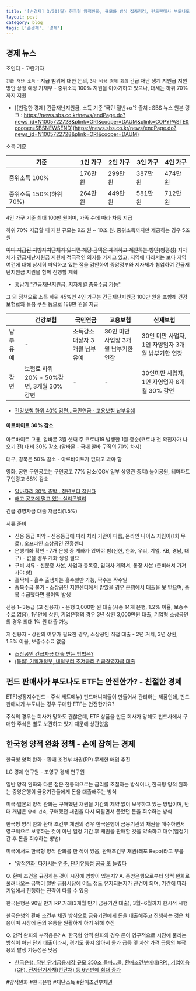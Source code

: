 ```yaml
---
title: '[손경제] 3/30(월) 한국형 양적완화, 규모와 방식 집중점검, 펀드판매사 부도나도 ETF 안전한가?'
layout: post
category: blog
tags: ['손경제', '경제']
---
```


## 경제 뉴스

조인디 - 고란기자

`긴급 재난 소득` - 지급 범위에 대한 논의,  `3차 비상 경제 회의` 긴급 재난 생계 지원급 지원 방안 상정 예정
기재부 - 중위소득 100% 지원을 이야기하고 있으나, 대세는 하위 70%까지 지원

* [[친절한 경제] 긴급재난지원금, 소득 기준 '국민 절반+α'?
출처 : SBS 뉴스 
원본 링크 : https://news.sbs.co.kr/news/endPage.do?news_id=N1005722728&plink=ORI&cooper=DAUM&plink=COPYPASTE&cooper=SBSNEWSEND](https://news.sbs.co.kr/news/endPage.do?news_id=N1005722728&plink=ORI&cooper=DAUM)

소득 기준

|기준|1인 가구|2인 가구|3인 가구|4인 가구|
|--|--|--|--|--|
|중위소득 100%|176만 원|299만 원|387만 원|474만 원|
|중위소득 150%(하위 70%)|264만 원|449만 원|581만 원|712만 원|


4인 가구 기준 최대 100만 원이며, 가족 수에 따라 차등 지급

하위 70% 지급할 때 재원 규모는 9조 원 \~ 10조 원. 중위소득까지만 제공하는 경우 5조 원

~~이미 지급된 지방자치단체가 있다면 해당 금액은 제외하고 제안하는 방안(형평성)~~
지자체가 긴급재난지원금 지원에 적극적인 의지를 가지고 있고, 지역에 따라서는 보다 지역 여건에 대해 상세히 파악하고 있는 점을 감안하여 중앙정부와 지자체가 협업하여 긴급재난지원금 지원을 함께 진행할 계획

* [홍남기 "긴급재난지원금, 지자체별 중복수급 가능"](https://news.mt.co.kr/mtview.php?no=2020033014235276575&outlink=1&ref=https%3A%2F%2Fsearch.daum.net)
 
그 외 정책으로 소득 하위 45%인 4인 가구는 긴급재난지원금 100만 원을 포함해 건강보험료와 돌봄 쿠폰 등으로 188만 원을 지급


||건강보험|국민연금|고용보험|산재보험|
|--|--|--|--|--|
|납부유예|-|소득감소 대상자 3개월 납부 유예|30인 미만 사업장 3개월 납부기한 연장|30인 미만 사업자, 1인 자영업자 3개월 납부기한 연장|
|감면|보험료 하위 20% - 50%감면, 3개월 30% 감면|-|-|30인미만 사업자, 1인 자영업자 6개월 30% 감면|

* [건강보험 하위 40% 감면…국민연금ㆍ고용보험 납부유예](http://news.einfomax.co.kr/news/articleView.html?idxno=4079837)


#### 아르바이트 30% 감소

아르바이트 고용, 알바몬 3월 셋째 주 코로나19 발생한 1월 중순(코로나 첫 확진자가 나오기 전) 대비 30% 감소
(알바몬 - 국내 알바 구직의 70% 차지)

대구, 경북은 50% 감소 - 아르바이트가 없다고 봐야 함

영화, 공연 구인공고는 구인공고 77% 감소(CGV 일부 상영관 중지)
놀이공원, 테마파트 구인광고 68% 감소

* [알바자리 30% 증발…청년부터 잘린다](https://www.mk.co.kr/news/economy/view/2020/03/324510/)
* [해고 공포에 떨고 있는 실리콘밸리](https://www.mk.co.kr/premium/life/view/2020/03/28065/)

긴급 경영자금 대출 저금리(1.5%)

서류 준비
  - 신용 등급 파악 - 신용등급에 따라 처리 기관이 다름, 온라인 나이스 지킴이(1회 무료), 오프라인 소상공인 진흥센터
  - 은행계좌 확인 - 7개 은행 중 계좌가 있어야 함(신한, 한화, 우리, 기업, KB, 경남, 대구) - 없을 경우 계좌 생성 필요
  - 구비 서류 - 신분증 사본, 사업자 등록증, 임대차 계약서, 통장 사본 (준비해서 가져가야 함)
  - 홀짝제 - 홀수 출생자는 홀수일만 가능, 짝수는 짝수일
  - 중복수급 불가 - 소상공인 지원센터에서 받았을 경우 은행에서 대출을 못 받으며, 중복 수급했다면 불이익 발생

신용 1~3등급 (고 신용자) - 은행 3,000만 원 대출(시중 14개 은행, 1.2% 이율, 보증수수료 없음), 1년안에 상환, 기업은행의 경우 3년 상환 3,000만원 대출, 기업형 소상공인의 경우 최대 1억 원 대출 가능

저 신용자 - 상환의 여유가 필요한 경우, 소상공인 직접 대출 - 2년 거치, 3년 상환, 1.5% 이율, 보증수수료 없음

* [소상공인 긴급자금 대출 받는 방법은?](http://www.domin.co.kr/news/articleView.html?idxno=1288355)
* [(특집) 기획재정부, 내달부터 초저금리 긴급경영자금 대출](http://www.kspnews.com/sub_read.html?uid=363713)



## 펀드 판매사가 부도나도 ETF는 안전한가? - 친절한 경제

ETF(성장지수펀드 - 주식 세트메뉴) 펀드매니저들이 만들어서 관리하는 제품인데, 펀드 판매사가 부도나는 경우 구매한 ETF는 안전한가요?

주식의 경우는 회사가 망하도 괜찮은데, ETF 상품을 만든 회사가 망해도 펀드사에서 구매한 주식은 별도 보관하고 있기 때문에 상관없음

## 한국형 양적 완화 정책 - 손에 잡히는 경제

한국형 양적 완화 - 환매 조건부 채권(RP) 무제한 매입 추진

LG 경제 연구원 - 조영구 경제 연구원

일반 양적 완화와 다른 점은 전통적으로는 금리를 조절하는 방식이나, 한국형 양적 완화는 중앙은행이 금융기관들에게 돈을 대출해주는 방식

미국·일본의 양적 완화는 구매했던 채권을 기간의 제약 없이 보유하고 있는 방법이며,  반대 개념은 `양적 긴축`, 구매했던 채권을 다시 되팔면서 풀었던 돈을 회수하는 방식

한국형 양적 완화 환매 조건부 채권의 경우 한국은행이 금융기관의 채권을 매수하면서 영구적으로 보유하는 것이 아닌 일정 기간 후 채권을 판매할 것을 약속하고 매수(일정기간 후 돈을 회수하는 방법)

미국에서도 한국형 양적 완화를 한 적이 있음, 환매조건부 채권(레포 Repo)라고 부름

* ['양적완화' 다가서는 연준, 단기유동성 공급 또 늘렸다](https://www.mk.co.kr/news/world/view/2020/03/262082/)

Q. 환매 조건을 규정하는 것이 시장에 영향이 있는지? 
A. 중앙은행으로부터 양적 완화로 풀려나오는 금액이 일반 금융시장에 어느 정도 유지되는지가 관건이 되며, 기간에 따라 기업에서 진행하는 전략이 다를 수 있음

한국은행은 90일 만기 RP 거래(3개월 만기 금융기간 대출), 3월\~6월까지 한시적 시행

한국은행의 환매 조건부 채권 방식으로 금융기관에게 돈을 대출해주고 진행하는 것은 처음이며 시장에 돈의 유통을 원활하게 하기 위해 추진

Q. 양적 완화의 부작용은? 
A. 한국형 양적 완화의 경우 돈이 영구적으로 시장에 풀리는 방식이 아닌 단기 대출이라서, 경기도 좋지 않아서 물가 급등 및 자산 가격 급등의 부작용의 발생 가능성은 낮음

* [한국은행, 작년 단기금융시장 규모 350조 돌파…콜, 환매조건부매매(RP), 기업어음(CP), 전자단기사채(전단채) 등 6년만에 최대 증가](http://www.econonews.co.kr/news/articleView.html?idxno=114338)

#양적완화 #한국은행 #재난소득 #환매조건부채권